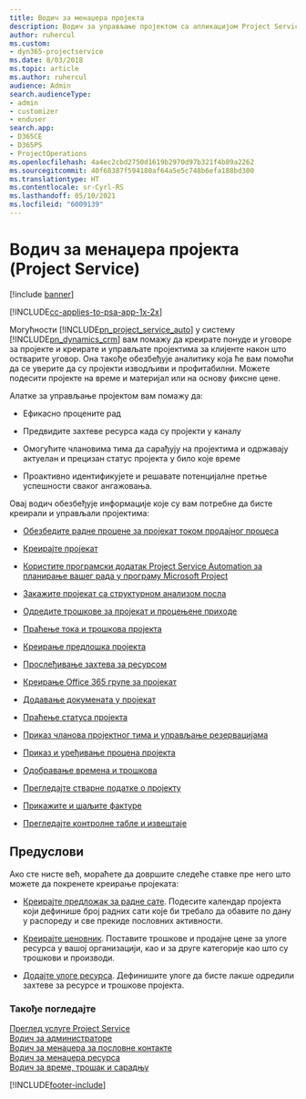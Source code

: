 ```yaml
---
title: Водич за менаџера пројекта
description: Водич за управљање пројектом са апликацијом Project Service
author: ruhercul
ms.custom:
- dyn365-projectservice
ms.date: 8/03/2018
ms.topic: article
ms.author: ruhercul
audience: Admin
search.audienceType:
- admin
- customizer
- enduser
search.app:
- D365CE
- D365PS
- ProjectOperations
ms.openlocfilehash: 4a4ec2cbd2750d1619b2970d97b321f4b89a2262
ms.sourcegitcommit: 40f68387f594180af64a5e5c748b6efa188bd300
ms.translationtype: HT
ms.contentlocale: sr-Cyrl-RS
ms.lasthandoff: 05/10/2021
ms.locfileid: "6009139"
---
```

# <a name="project-manager-guide-project-service"></a>Водич за менаџера пројекта (Project Service)

[!include [banner](../includes/psa-now-project-operations.md)]

[!INCLUDE[cc-applies-to-psa-app-1x-2x](../includes/cc-applies-to-psa-app-1x-2x.md)]

Могућности [!INCLUDE[pn_project_service_auto](../includes/pn-project-service-auto.md)] у систему [!INCLUDE[pn_dynamics_crm](../includes/pn-dynamics-crm.md)] вам помажу да креирате понуде и уговоре за пројекте и креирате и управљате пројектима за клијенте након што остварите уговор. Она такође обезбеђује аналитику која ће вам помоћи да се уверите да су пројекти изводљиви и профитабилни. Можете подесити пројекте на време и материјал или на основу фиксне цене.  
  
 Алатке за управљање пројектом вам помажу да:  
  
-   Ефикасно процените рад  
  
-   Предвидите захтеве ресурса када су пројекти у каналу  
  
-   Омогућите члановима тима да сарађују на пројектима и одржавају актуелан и прецизан статус пројекта у било које време  
  
-   Проактивно идентификујете и решавате потенцијалне претње успешности сваког ангажовања.  
  
Овај водич обезбеђује информације које су вам потребне да бисте креирали и управљали пројектима:  
  
-   [Обезбедите радне процене за пројекат током продајног процеса](../psa/provide-estimates-project-during-sales-process.md)  
  
-   [Креирајте пројекат](../psa/create-project.md)  
  
-   [Користите програмски додатак Project Service Automation за планирање вашег рада у програму Microsoft Project](../psa/add-plan-work-microsoft-project.md)  
  
-   [Закажите пројекат са структурном анализом посла](../psa/schedule-project-work-breakdown-structure.md)  
  
-   [Одредите трошкове за пројекат и процењене приходе](../psa/determine-project-cost-revenue-estimates.md)  
  
-   [Праћење тока и трошкова пројекта](../psa/track-project-progress-cost.md)  
  
-   [Креирање предлошка пројекта](../psa/create-project-template.md)  
  
-   [Прослеђивање захтева за ресурсом](../psa/submit-resource-requests.md)  
  
-   [Креирање Office 365 групе за пројекат](../psa/create-office-365-group-project.md)  
  
-   [Додавање докумената у пројекат](../psa/add-documents-project.md)  
  
-   [Праћење статуса пројекта](../psa/track-project-status.md)  
  
-   [Приказ чланова пројектног тима и управљање резервацијама](../psa/view-project-team-members-manage-bookings.md)  
  
-   [Приказ и уређивање процена пројекта](../psa/view-edit-project-estimates.md)  
  
-   [Одобравање времена и трошкова](../psa/approve-time-expenses.md)  
  
-   [Прегледајте стварне податке о пројекту](../psa/review-project-actuals.md)  
  
-   [Прикажите и шаљите фактуре](../psa/view-send-invoices.md)  
  
-   [Прегледајте контролне табле и извештаје](../psa/view-dashboards-reports.md)  
  
## <a name="prerequisites"></a>Предуслови  
 Ако сте нисте већ, мораћете да довршите следеће ставке пре него што можете да покренете креирање пројеката:  
  
-   [Креирајте предложак за радне сате](../psa/create-work-hours-template.md). Подесите календар пројекта који дефинише број радних сати које би требало да обавите по дану у распореду и све прекиде пословних активности.  
  
-   [Креирајте ценовник](../psa/create-price-list.md). Поставите трошкове и продајне цене за улоге ресурса у вашој организацији, као и за друге категорије као што су трошкови и производи.  
  
-   [Додајте улоге ресурса](../psa/add-resource-roles.md). Дефинишите улоге да бисте лакше одредили захтеве за ресурсе и трошкове пројекта.  
  
### <a name="see-also"></a>Такође погледајте  
 [Преглед услуге Project Service](../psa/overview.md)   
 [Водич за администраторе](../psa/admin-guide.md)   
 [Водич за менаџера за пословне контакте](../psa/account-manager-guide.md)   
 [Водич за менаџера ресурса](../psa/resource-manager-guide.md)   
 [Водич за време, трошак и сарадњу](../psa/time-expense-collaboration-guide.md)



[!INCLUDE[footer-include](../includes/footer-banner.md)]